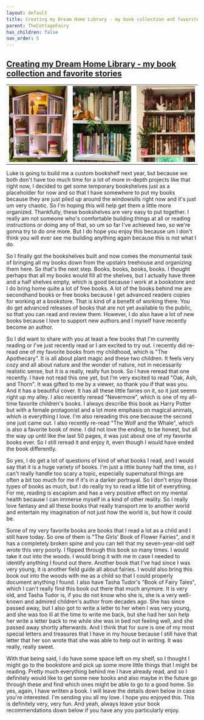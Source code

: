 ```yaml
---
layout: default
title: Creating my Dream Home Library - my book collection and favorite stories
parent: TheCottageFairy
has_children: false
nav_order: 5
---
```


## [Creating my Dream Home Library - my book collection and favorite stories](https://www.youtube.com/watch?v=-uOBJoT_j8Y)

<div>
<table align="center">
	<tr>
		<td align="center">
			<img src="../../assets/cottage_fairy_ai_generated_photos/Creating_my_Dream_Home_Library_-_my_book_collection_and_favorite_stories-[-uOBJoT_j8Y]/generated_00.png" height="200" width="200"/>
		</td>
		<td align="center">
			<img src="../../assets/cottage_fairy_ai_generated_photos/Creating_my_Dream_Home_Library_-_my_book_collection_and_favorite_stories-[-uOBJoT_j8Y]/generated_01.png" height="200" width="200"/>
		</td>
		<td align="center">
			<img src="../../assets/cottage_fairy_ai_generated_photos/Creating_my_Dream_Home_Library_-_my_book_collection_and_favorite_stories-[-uOBJoT_j8Y]/generated_02.png" height="200" width="200"/>
		</td>
	</tr>
</table>
</div>

Luke is going to build me a custom bookshelf next year, but because we both don't have too much time for a lot of more in-depth projects like that right now, I decided to get some temporary bookshelves just as a placeholder for now and so that I have somewhere to put my books because they are just piled up around the windowsills right now and it's just um very chaotic. So I'm hoping this will help get them a little more organized. Thankfully, these bookshelves are very easy to put together. I really am not someone who's comfortable building things at all or reading instructions or doing any of that, so um so far I've achieved two, so we're gonna try to do one more. But I do hope you enjoy this because um I don't think you will ever see me building anything again because this is not what I do.

So I finally got the bookshelves built and now comes the monumental task of bringing all my books down from the upstairs treehouse and organizing them here. So that's the next step. Books, books, books, books. I thought perhaps that all my books would fill all the shelves, but I actually have three and a half shelves empty, which is good because I work at a bookstore and I do bring home quite a lot of free books. A lot of the books behind me are secondhand books or free books because I get advanced readers copies for working at a bookstore. That is kind of a benefit of working there. You do get advanced releases of books that are not yet available to the public, so that you can read and review them. However, I do also have a lot of new books because I love to support new authors and I myself have recently become an author.

So I did want to share with you at least a few books that I'm currently reading or I've just recently read or I am excited to try out. I recently did re-read one of my favorite books from my childhood, which is "The Apothecary". It is all about plant magic and these two children. It feels very cozy and all about nature and the wonder of nature, not in necessarily realistic sense, but it is a really, really fun book. So I have reread that one recently. I have not read this one yet, but I'm very excited to read "Oak, Ash, and Thorn". It was gifted to me by a viewer, so thank you if that was you. And it has a beautiful cover. It has all these little fairies on it, so it just seems right up my alley. I also recently reread "Nevermore", which is one of my all-time favorite children's books. I always describe this book as Harry Potter but with a female protagonist and a lot more emphasis on magical animals, which is everything I love. I'm also rereading this one because the second one just came out. I also recently re-read "The Wolf and the Whale", which is also a favorite book of mine. I did not love the ending, to be honest, but all the way up until like the last 50 pages, it was just about one of my favorite books ever. So I still reread it and enjoy it, even though I would have ended the book differently.

So yes, I do get a lot of questions of kind of what books I read, and I would say that it is a huge variety of books. I'm just a little bunny half the time, so I can't really handle too scary a topic, especially supernatural things are often a bit too much for me if it's in a darker portrayal. So I don't enjoy those types of books as much, but I do really try to read a little bit of everything. For me, reading is escapism and has a very positive effect on my mental health because I can immerse myself in a kind of other reality. So I really love fantasy and all these books that really transport me to another world and entertain my imagination of not just how the world is, but how it could be.

Some of my very favorite books are books that I read a lot as a child and I still have today. So one of them is "The Girls' Book of Flower Fairies", and it has a completely broken spine and you can tell that my seven-year-old self wrote this very poorly. I flipped through this book so many times. I would take it out into the woods. I would bring it with me in case I needed to identify anything I found out there. Another book that I've had since I was very young, it is another field guide all about fairies. I would also bring this book out into the woods with me as a child so that I could properly document anything I found. I also have Tasha Tudor's "Book of Fairy Tales", which I can't really find this book out there that much anymore. It is very old, and Tasha Tudor is, if you do not know who she is, she is a very well-known and admired children's author from decades ago. She has since passed away, but I also got to write a letter to her when I was very young, and she was too ill at the time to write me back, but she had her son help her write a letter back to me while she was in bed not feeling well, and she passed away shortly afterwards. And I think that for sure is one of my most special letters and treasures that I have in my house because I still have that letter that her son wrote that she was able to help out in writing. It was really, really sweet.

With that being said, I do have some space left on my shelf, so I thought I might go to the bookstore and pick up some more little things that I might be reading. Pretty much everything behind me I have already read, and so I definitely would like to get some new books and also maybe in the future go through these and find which ones might be able to go to a good home. So yes, again, I have written a book. I will leave the details down below in case you're interested. I'm sending you all my love. I hope you enjoyed this. This is definitely very, very fun. And yeah, always leave your book recommendations down below if you have any you particularly enjoy.